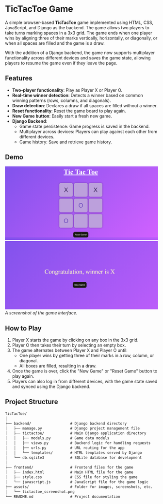# TicTacToe Game

A simple browser-based **TicTacToe** game implemented using HTML, CSS, JavaScript, and Django as the backend. The game allows two players to take turns marking spaces in a 3x3 grid. The game ends when one player wins by aligning three of their marks vertically, horizontally, or diagonally, or when all spaces are filled and the game is a draw.

With the addition of a Django backend, the game now supports multiplayer functionality across different devices and saves the game state, allowing players to resume the game even if they leave the page.

## Features

- **Two-player functionality**: Play as Player X or Player O.
- **Real-time winner detection**: Detects a winner based on common winning patterns (rows, columns, and diagonals).
- **Draw detection**: Declares a draw if all spaces are filled without a winner.
- **Reset functionality**: Reset the game board to play again.
- **New Game button**: Easily start a fresh new game.
- **Django Backend**:
  - Game state persistence: Game progress is saved in the backend.
  - Multiplayer across devices: Players can play against each other from different devices.
  - Game history: Save and retrieve game history.

## Demo

![TicTacToe Screenshot](screenshot/1.png)  
![TicTacToe Screenshot](screenshot/2.png)  
_A screenshot of the game interface._

## How to Play

1. Player X starts the game by clicking on any box in the 3x3 grid.
2. Player O then takes their turn by selecting an empty box.
3. The game alternates between Player X and Player O until:
   - One player wins by getting three of their marks in a row, column, or diagonal.
   - All boxes are filled, resulting in a draw.
4. Once the game is over, click the "New Game" or "Reset Game" button to play again.
5. Players can also log in from different devices, with the game state saved and synced using the Django backend.

## Project Structure

```plaintext
TicTacToe/
│
├── backend/                  # Django backend directory
│   ├── manage.py             # Django project management file
│   ├── tictactoe/            # Main Django application directory
│   │   ├── models.py         # Game data models
│   │   ├── views.py          # Backend logic for handling requests
│   │   ├── urls.py           # URL routing for the app
│   │   └── templates/        # HTML templates served by Django
│   └── db.sqlite3            # SQLite database for development
│
├── frontend/                 # Frontend files for the game
│   ├── index.html            # Main HTML file for the game
│   ├── style.css             # CSS file for styling the game
│   └── javascript.js         # JavaScript file for the game logic
├── assets/                   # Folder for images, screenshots, etc.
│   └── tictactoe_screenshot.png
└── README.md                 # Project documentation
